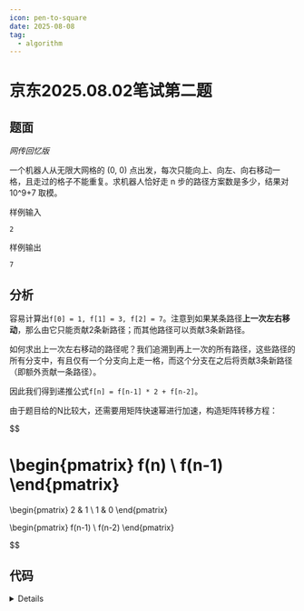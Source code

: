 ```yaml
---
icon: pen-to-square
date: 2025-08-08
tag:
  - algorithm
---
```


# 京东2025.08.02笔试第二题

## 题面

*网传回忆版*

一个机器人从无限大网格的 (0, 0) 点出发，每次只能向上、向左、向右移动一格，且走过的格子不能重复。求机器人恰好走 n 步的路径方案数是多少，结果对 10^9+7 取模。

样例输入

```
2
```

样例输出

```
7
```

## 分析

容易计算出`f[0] = 1, f[1] = 3, f[2] = 7`。注意到如果某条路径**上一次左右移动**，那么由它只能贡献2条新路径；而其他路径可以贡献3条新路径。

如何求出上一次左右移动的路径呢？我们追溯到再上一次的所有路径，这些路径的所有分支中，有且仅有一个分支向上走一格，而这个分支在之后将贡献3条新路径（即额外贡献一条路径）。

因此我们得到递推公式`f[n] = f[n-1] * 2 + f[n-2]`。

由于题目给的N比较大，还需要用矩阵快速幂进行加速，构造矩阵转移方程：

$$

\begin{pmatrix}
  f(n) \\
  f(n-1)
\end{pmatrix}
=
\begin{pmatrix}
2 & 1 \\
1 & 0
\end{pmatrix}

\begin{pmatrix}
f(n-1) \\
f(n-2)
\end{pmatrix}

$$

## 代码

<details>

```cpp
#include <bits/stdc++.h>
using i64 = long long;
using namespace std;
typedef pair<int,int> pii;
//std::mt19937_64 rng(std::random_device{}());
const int mod = 1e9 + 7;
const int N = 1005, M = 1e5 + 5;
struct Matrix {
    int n, m;
    vector<vector<i64>> g;
    Matrix(int n, int m) {
        this->n = n;
        this->m = m;
        g.resize(n, vector<i64>(m, 0));
    }
    static Matrix new_E(int n) {
        auto res = Matrix(n, n);
        for (int i = 0; i < n; ++i) {
            res.g[i][i] = 1;
        }
        return res;
    }
    friend Matrix operator *(const Matrix &lhs, const Matrix &rhs) {
        assert(lhs.m == rhs.n);
        Matrix res = Matrix(lhs.n, rhs.m);
        for (int i = 0; i < lhs.n; ++i) {
            for (int j = 0; j < rhs.m; ++j) {
                for (int k = 0; k < lhs.m; ++k) {
                    res.g[i][j] = (res.g[i][j] + lhs.g[i][k] * rhs.g[k][j] % mod) % mod;
                }
            }
        }
        return res;
    }
    friend Matrix operator ^ (const Matrix &lhs, int k) {
        Matrix base = lhs;
        Matrix res = new_E(lhs.n);
        while (k) {
            if (k & 1) res = res * base;
            base = base * base;
            k >>= 1;
        }
        return res;
    }
};
void solve() {
    int n;
    cin >> n;
    vector<i64> f(100);
    f[0] = 1, f[1] = 3, f[2] = 7;
    Matrix b = Matrix(2, 1);
    b.g[0][0] = f[2];
    b.g[1][0] = f[1];
    Matrix x = Matrix(2, 2);
    x.g[0][0] = 2, x.g[0][1] = 1;
    x.g[1][0] = 1, x.g[1][1] = 0;
    for (int i = 3; i < 100; ++i) {
        b = x * b;
        f[i] = b.g[0][0];
        cout << "f[" << i << "]=" << f[i] << '\n';
    }
}
int main() {
//    ios::sync_with_stdio(false);
//    cin.tie(0), cout.tie(0);
    solve();
    return 0;
}
```

</details>